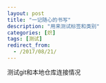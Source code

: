 ```yaml
---
layout: post
title: "一记随心的书写"
description: "用来测试标签和类别"
categories: [炽]
tags: [测试]
redirect_from:
  - /2017/08/21/
---
```

 测试git和本地仓库连接情况